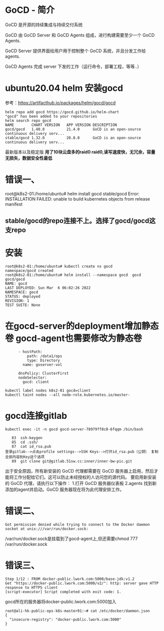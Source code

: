 # GoCD - 简介

GoCD 是开源的持续集成与持续交付系统

GoCD 由 GoCD Server 和 GoCD Agents 组成，进行构建需要至少一个 GoCD Agents.

GoCD Server 提供界面给用户用于控制整个 GoCD 系统，并且分发工作给 agents.

GoCD Agents 完成 server 下发的工作（运行命令，部署工程，等等..）
# ubuntu20.04  helm 安装gocd
参考：https://artifacthub.io/packages/helm/gocd/gocd
```
helm repo add gocd https://gocd.github.io/helm-chart
"gocd" has been added to your repositories
helm search repo gocd
NAME       	CHART VERSION	APP VERSION	DESCRIPTION                                       
gocd/gocd  	1.40.8       	21.4.0     	GoCD is an open-source continuous delivery serv...
stable/gocd	1.32.0       	20.8.0     	GoCD is an open-source continuous delivery serv...
```
最新版本以及稳定版
**用了10块云盘多的raid0    raid0,读写速度快，无冗余，容量无损失，数据安全性最低**
# 错误一、
root@k8s2-01:/home/ubuntu# helm install gocd stable/gocd
Error: INSTALLATION FAILED: unable to build kubernetes objects from release manifest
## stable/gocd的repo连接不上。选择了gocd/gocd这支repo
# 安装
```
root@k8s2-01:/home/ubuntu# kubectl create ns gocd
namespace/gocd created
root@k8s2-01:/home/ubuntu# helm install --namespace gocd  gocd gocd/gocd
NAME: gocd
LAST DEPLOYED: Sun Mar  6 06:02:26 2022
NAMESPACE: gocd
STATUS: deployed
REVISION: 1
TEST SUITE: None
```
# 在gocd-server的deployment增加静态卷   gocd-agent也需要修改为静态卷
```
      - hostPath:
          path: /data1/ops
          type: Directory
        name: goserver-vol
        
      dnsPolicy: ClusterFirst
      nodeSelector:
        gocd: client
        
kubectl label nodes k8s2-01 gocd=client
kubectl taint nodes --all node-role.kubernetes.io/master-
```
# gocd连接gitlab
```
kubectl exec -it -n gocd gocd-server-78979ff8c8-6fqqm /bin/bash

   83  ssh-keygen 
   85  cd .ssh/
   87  cat id_rsa.pub 
登录gitlab-->点击profile settings-->SSH Keys-->打开id_rsa.pub（公钥） 复制全部内容到Key这个选项
   89  git clone git@gitlab.51sw.cc:inner/inner-bw-pic.git
```

出于安全原因，所有新安装的 GoCD 代理都需要在 GoCD 服务器上启用，然后才能将工作分配给它们。这可以防止未经授权的人访问您的源代码。
要启用新安装的 GoCD 代理，请执行以下操作：
1.打开 GoCD 服务器仪表板
2.agents 找到新添加的agent并启动。GoCD 服务器现在将为此代理安排工作。

# 错误二、
```
Got permission denied while trying to connect to the Docker daemon socket at unix:///var/run/docker.sock: 
```
/var/run/docker.sock是挂载到了gocd-agent上,但还需要chmod 777 /var/run/docker.sock

# 错误三、
```
Step 1/12 : FROM docker-public.lwork.com:5000/base-jdk:v1.2
Get "https://docker-public.lwork.com:5000/v2/": http: server gave HTTP response to HTTPS client
[script-executor] Script completed with exit code: 1.
```
gocd所在的服务器将docker-public.lwork.com:5000加入
```
root@ali-hk-public-ops-k8s-master01:~# cat /etc/docker/daemon.json
{
  "insecure-registry": "docker-public.lwork.com:5000"
}
```